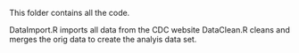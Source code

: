 This folder contains all the code.  

DataImport.R imports all data from the CDC website
DataClean.R cleans and merges the orig data to create the analyis data set. 
